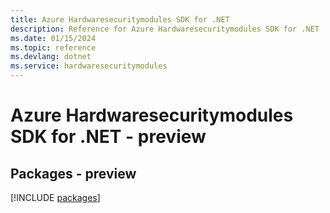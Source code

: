 ```yaml
---
title: Azure Hardwaresecuritymodules SDK for .NET
description: Reference for Azure Hardwaresecuritymodules SDK for .NET
ms.date: 01/15/2024
ms.topic: reference
ms.devlang: dotnet
ms.service: hardwaresecuritymodules
---
```

# Azure Hardwaresecuritymodules SDK for .NET - preview
## Packages - preview
[!INCLUDE [packages](hardwaresecuritymodules-index.md)]